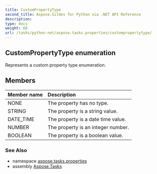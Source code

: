 ```yaml
---
title: CustomPropertyType
second_title: Aspose.Sildes for Python via .NET API Reference
description: 
type: docs
weight: 60
url: /tasks/python-net/aspose.tasks.properties/custompropertytype/
---
```


## CustomPropertyType enumeration

Represents a custom property type enumeration.

## Members
| Member name | Description |
| :- | :- |
|NONE|The property has no type.|
|STRING|The property is a string value.|
|DATE_TIME|The property is a date time value.|
|NUMBER|The property is an integer number.|
|BOOLEAN|The property is a boolean value.|

### See Also

* namespace [aspose.tasks.properties](/tasks/python-net/aspose.tasks.properties/)
* assembly [Aspose.Tasks](/tasks/python-net/)

